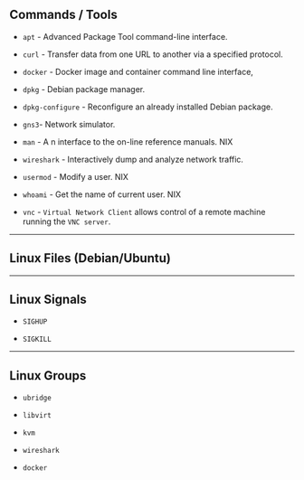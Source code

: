 
## Commands / Tools

* `apt` - Advanced Package Tool command-line interface.

* `curl` - Transfer data from one URL to another via a specified protocol.

* `docker` - Docker image and container command line interface,

* `dpkg` - Debian package manager.

* `dpkg-configure` - Reconfigure an already installed Debian package.

* `gns3`- Network simulator.

* `man` - A n interface to the on-line reference manuals. NIX

* `wireshark` - Interactively dump and analyze network traffic.

* `usermod` - Modify a user. NIX

* `whoami` - Get the name of current user. NIX

* `vnc` - `Virtual Network Client` allows control of a remote machine running the `VNC server`.

---

## Linux Files (Debian/Ubuntu)

---

## Linux Signals

* `SIGHUP`

* `SIGKILL`


---

## Linux Groups

* `ubridge`

* `libvirt`

* `kvm`

* `wireshark`

* `docker`
